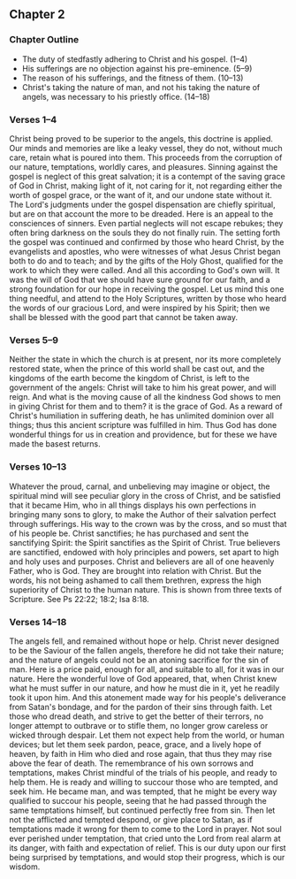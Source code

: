 ## Chapter 2

### Chapter Outline

- The duty of stedfastly adhering to Christ and his gospel. (1–4)
- His sufferings are no objection against his pre-eminence. (5–9)
- The reason of his sufferings, and the fitness of them. (10–13)
- Christ's taking the nature of man, and not his taking the nature of angels, was necessary to his priestly office. (14–18)

### Verses 1–4

Christ being proved to be superior to the angels, this doctrine is applied. Our minds and memories are like a leaky vessel, they do not, without much care, retain what is poured into them. This proceeds from the corruption of our nature, temptations, worldly cares, and pleasures. Sinning against the gospel is neglect of this great salvation; it is a contempt of the saving grace of God in Christ, making light of it, not caring for it, not regarding either the worth of gospel grace, or the want of it, and our undone state without it. The Lord's judgments under the gospel dispensation are chiefly spiritual, but are on that account the more to be dreaded. Here is an appeal to the consciences of sinners. Even partial neglects will not escape rebukes; they often bring darkness on the souls they do not finally ruin. The setting forth the gospel was continued and confirmed by those who heard Christ, by the evangelists and apostles, who were witnesses of what Jesus Christ began both to do and to teach; and by the gifts of the Holy Ghost, qualified for the work to which they were called. And all this according to God's own will. It was the will of God that we should have sure ground for our faith, and a strong foundation for our hope in receiving the gospel. Let us mind this one thing needful, and attend to the Holy Scriptures, written by those who heard the words of our gracious Lord, and were inspired by his Spirit; then we shall be blessed with the good part that cannot be taken away.

### Verses 5–9

Neither the state in which the church is at present, nor its more completely restored state, when the prince of this world shall be cast out, and the kingdoms of the earth become the kingdom of Christ, is left to the government of the angels: Christ will take to him his great power, and will reign. And what is the moving cause of all the kindness God shows to men in giving Christ for them and to them? it is the grace of God. As a reward of Christ's humiliation in suffering death, he has unlimited dominion over all things; thus this ancient scripture was fulfilled in him. Thus God has done wonderful things for us in creation and providence, but for these we have made the basest returns.

### Verses 10–13

Whatever the proud, carnal, and unbelieving may imagine or object, the spiritual mind will see peculiar glory in the cross of Christ, and be satisfied that it became Him, who in all things displays his own perfections in bringing many sons to glory, to make the Author of their salvation perfect through sufferings. His way to the crown was by the cross, and so must that of his people be. Christ sanctifies; he has purchased and sent the sanctifying Spirit: the Spirit sanctifies as the Spirit of Christ. True believers are sanctified, endowed with holy principles and powers, set apart to high and holy uses and purposes. Christ and believers are all of one heavenly Father, who is God. They are brought into relation with Christ. But the words, his not being ashamed to call them brethren, express the high superiority of Christ to the human nature. This is shown from three texts of Scripture. See Ps 22:22; 18:2; Isa 8:18.

### Verses 14–18

The angels fell, and remained without hope or help. Christ never designed to be the Saviour of the fallen angels, therefore he did not take their nature; and the nature of angels could not be an atoning sacrifice for the sin of man. Here is a price paid, enough for all, and suitable to all, for it was in our nature. Here the wonderful love of God appeared, that, when Christ knew what he must suffer in our nature, and how he must die in it, yet he readily took it upon him. And this atonement made way for his people's deliverance from Satan's bondage, and for the pardon of their sins through faith. Let those who dread death, and strive to get the better of their terrors, no longer attempt to outbrave or to stifle them, no longer grow careless or wicked through despair. Let them not expect help from the world, or human devices; but let them seek pardon, peace, grace, and a lively hope of heaven, by faith in Him who died and rose again, that thus they may rise above the fear of death. The remembrance of his own sorrows and temptations, makes Christ mindful of the trials of his people, and ready to help them. He is ready and willing to succour those who are tempted, and seek him. He became man, and was tempted, that he might be every way qualified to succour his people, seeing that he had passed through the same temptations himself, but continued perfectly free from sin. Then let not the afflicted and tempted despond, or give place to Satan, as if temptations made it wrong for them to come to the Lord in prayer. Not soul ever perished under temptation, that cried unto the Lord from real alarm at its danger, with faith and expectation of relief. This is our duty upon our first being surprised by temptations, and would stop their progress, which is our wisdom.


